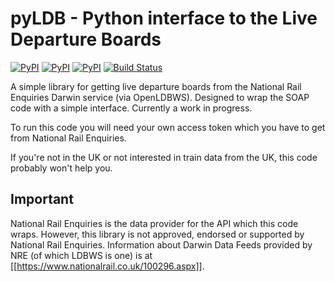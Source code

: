 # pyLDB - Python interface to the Live Departure Boards

[![PyPI](https://img.shields.io/pypi/v/pyldb.svg)](https://pypi.python.org/pypi/pyldb)
[![PyPI](https://img.shields.io/pypi/dm/pyldb.svg)](https://pypi.python.org/pypi/pyldb)
[![PyPI](https://img.shields.io/pypi/l/pyldb.svg)](https://pypi.python.org/pypi/pyldb)
[![Build Status](https://travis-ci.org/jwg4/pyldb.svg?branch=master)](https://travis-ci.org/jwg4/pyldb)

A simple library for getting live departure boards from the National Rail Enquiries Darwin service (via OpenLDBWS). Designed to wrap the SOAP code with a simple interface. Currently a work in progress.

To run this code you will need your own access token which you have to get from National Rail Enquiries.

If you're not in the UK or not interested in train data from the UK, this code probably won't help you.

## Important
National Rail Enquiries is the data provider for the API which this code wraps. However, this library is not approved, endorsed or supported by National Rail Enquiries. Information about Darwin Data Feeds provided by NRE (of which LDBWS is one) is at [[https://www.nationalrail.co.uk/100296.aspx]].